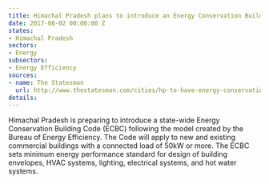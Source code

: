 ```yaml
---
title: Himachal Pradesh plans to introduce an Energy Conservation Building Code
date: 2017-08-02 00:00:00 Z
states:
- Himachal Pradesh
sectors:
- Energy
subsectors:
- Energy Efficiency
sources:
- name: The Statesman
  url: http://www.thestatesman.com/cities/hp-to-have-energy-conservation-building-code-1500989974.html
details: 
---
```


Himachal Pradesh is preparing to introduce a state-wide Energy Conservation Building Code (ECBC) following the model created by the Bureau of Energy Efficiency. The Code will apply to new and existing commercial buildings with a connected load of 50kW or more. The ECBC sets minimum energy performance standard for design of building envelopes, HVAC systems, lighting, electrical systems, and hot water systems. 
